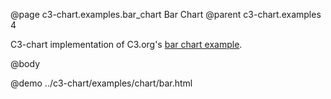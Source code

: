 @page c3-chart.examples.bar_chart Bar Chart
@parent c3-chart.examples 4

C3-chart implementation of C3.org's [bar chart example](http://c3js.org/samples/chart_bar.html).

@body

@demo ../c3-chart/examples/chart/bar.html